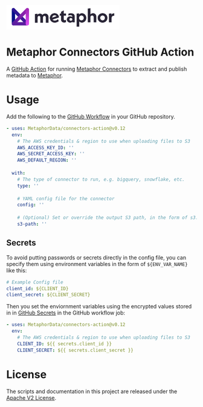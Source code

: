 <a href="https://metaphor.io"><img src="./logo.png" width="300" /></a>

# Metaphor Connectors GitHub Action
A [GitHub Action](https://docs.github.com/en/actions) for running [Metaphor Connectors](https://github.com/MetaphorData/connectors) to extract and publish metadata to [Metaphor](https://metaphor.io).

# Usage

Add the following to the [GitHub Workflow](https://docs.github.com/en/actions/reference/workflow-syntax-for-github-actions) in your GitHub repository.

```yaml
- uses: MetaphorData/connectors-action@v0.12
  env:
    # The AWS credentials & region to use when uploading files to S3 
    AWS_ACCESS_KEY_ID: ''
    AWS_SECRET_ACCESS_KEY: ''
    AWS_DEFAULT_REGION: ''
    
  with:
    # The type of connector to run, e.g. bigquery, snowflake, etc.
    type: ''

    # YAML config file for the connector
    config: ''

    # (Optional) Set or override the output S3 path, in the form of s3://<bucket>/<directory>
    s3-path: ''
```

## Secrets

To avoid putting passwords or secrets directly in the config file, you can specify them using environment variables in the form of `${ENV_VAR_NAME}` like this:

```yaml
# Example Config file
client_id: ${CLIENT_ID}
client_secret: ${CLIENT_SECRET}
```

Then you set the enviornment variables using the encrypted values stored in in [GitHub Secrets](https://docs.github.com/en/actions/security-guides/encrypted-secrets) in the GitHub workflow job:

```yaml
- uses: MetaphorData/connectors-action@v0.12
  env:
    # The AWS credentials & region to use when uploading files to S3 
    CLIENT_ID: ${{ secrets.client_id }}
    CLIENT_SECRET: ${{ secrets.client_secret }}
```

# License

The scripts and documentation in this project are released under the [Apache V2 License](./LICENSE).
